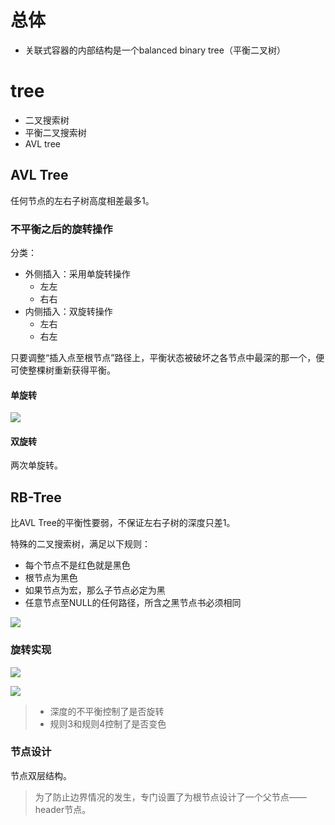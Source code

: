 # 总体
- 关联式容器的内部结构是一个balanced binary tree（平衡二叉树）

# tree
- 二叉搜索树
- 平衡二叉搜索树
- AVL tree

## AVL Tree
任何节点的左右子树高度相差最多1。

### 不平衡之后的旋转操作
分类：
- 外侧插入：采用单旋转操作
  - 左左
  - 右右
- 内侧插入：双旋转操作
  - 左右
  - 右左

只要调整“插入点至根节点”路径上，平衡状态被破坏之各节点中最深的那一个，便可使整棵树重新获得平衡。

#### 单旋转
![][SingleRotation]

[SingleRotation]: ./SingleRotation.jpg

#### 双旋转
两次单旋转。

## RB-Tree
比AVL Tree的平衡性要弱，不保证左右子树的深度只差1。

特殊的二叉搜索树，满足以下规则：
- 每个节点不是红色就是黑色
- 根节点为黑色
- 如果节点为宏，那么子节点必定为黑
- 任意节点至NULL的任何路径，所含之黑节点书必须相同

![][RBTreeStructure]

[RBTreeStructure]: ./RBTreeStructure.jpg

### 旋转实现
![][RBTreeRotation0]

[RBTreeRotation0]: ./RBTreeRotation0.jpg

![][RBTreeRotation1]

[RBTreeRotation1]: ./RBTreeRotation1.jpg

> - 深度的不平衡控制了是否旋转
> - 规则3和规则4控制了是否变色

### 节点设计
节点双层结构。

> 为了防止边界情况的发生，专门设置了为根节点设计了一个父节点——header节点。